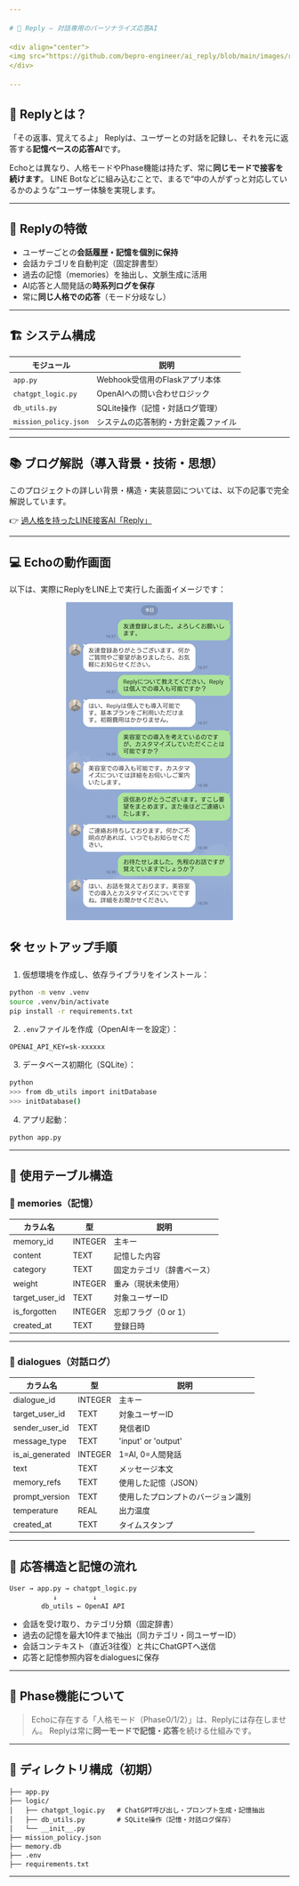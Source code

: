 ```yaml
---

# 🤖 Reply – 対話専用のパーソナライズ応答AI

<div align="center">
<img src="https://github.com/bepro-engineer/ai_reply/blob/main/images/reply_screen_top.png" width="700">
</div>

---
```


## 💬 Replyとは？

「その返事、覚えてるよ」
Replyは、ユーザーとの対話を記録し、それを元に返答する**記憶ベースの応答AI**です。

Echoとは異なり、人格モードやPhase機能は持たず、常に**同じモードで接客を続けます**。
LINE Botなどに組み込むことで、まるで“中の人がずっと対応しているかのような”ユーザー体験を実現します。

---

## 🧠 Replyの特徴

* ユーザーごとの**会話履歴・記憶を個別に保持**
* 会話カテゴリを自動判定（固定辞書型）
* 過去の記憶（memories）を抽出し、文脈生成に活用
* AI応答と人間発話の**時系列ログを保存**
* 常に**同じ人格での応答**（モード分岐なし）

---

## 🏗️ システム構成

| モジュール                 | 説明                    |
| --------------------- | --------------------- |
| `app.py`              | Webhook受信用のFlaskアプリ本体 |
| `chatgpt_logic.py`    | OpenAIへの問い合わせロジック     |
| `db_utils.py`         | SQLite操作（記憶・対話ログ管理）   |
| `mission_policy.json` | システムの応答制約・方針定義ファイル    |

---
## 📚 ブログ解説（導入背景・技術・思想）

このプロジェクトの詳しい背景・構造・実装意図については、以下の記事で完全解説しています。

👉 [過人格を持ったLINE接客AI「Reply」](https://www.pmi-sfbac.org/category/product/ai-reply-system/)

---

## 💻 Echoの動作画面

以下は、実際にReplyをLINE上で実行した画面イメージです：

<div align="center">
<img src="https://raw.githubusercontent.com/bepro-engineer/ai-reply/main/images/reply_screen.png" width="r300">
</div>

## 🛠️ セットアップ手順

1. 仮想環境を作成し、依存ライブラリをインストール：

```bash
python -m venv .venv
source .venv/bin/activate
pip install -r requirements.txt
```

2. `.env`ファイルを作成（OpenAIキーを設定）：

```
OPENAI_API_KEY=sk-xxxxxx
```

3. データベース初期化（SQLite）：

```bash
python
>>> from db_utils import initDatabase
>>> initDatabase()
```

4. アプリ起動：

```bash
python app.py
```

---

## 🧾 使用テーブル構造

### 🔹 memories（記憶）

| カラム名             | 型       | 説明            |
| ---------------- | ------- | ------------- |
| memory\_id       | INTEGER | 主キー           |
| content          | TEXT    | 記憶した内容        |
| category         | TEXT    | 固定カテゴリ（辞書ベース） |
| weight           | INTEGER | 重み（現状未使用）     |
| target\_user\_id | TEXT    | 対象ユーザーID      |
| is\_forgotten    | INTEGER | 忘却フラグ（0 or 1） |
| created\_at      | TEXT    | 登録日時          |

---

### 🔹 dialogues（対話ログ）

| カラム名              | 型       | 説明                  |
| ----------------- | ------- | ------------------- |
| dialogue\_id      | INTEGER | 主キー                 |
| target\_user\_id  | TEXT    | 対象ユーザーID            |
| sender\_user\_id  | TEXT    | 発信者ID               |
| message\_type     | TEXT    | 'input' or 'output' |
| is\_ai\_generated | INTEGER | 1=AI, 0=人間発話        |
| text              | TEXT    | メッセージ本文             |
| memory\_refs      | TEXT    | 使用した記憶（JSON）        |
| prompt\_version   | TEXT    | 使用したプロンプトのバージョン識別   |
| temperature       | REAL    | 出力温度                |
| created\_at       | TEXT    | タイムスタンプ             |

---

## 📝 応答構造と記憶の流れ

```
User → app.py → chatgpt_logic.py
           ↓         ↓
        db_utils ← OpenAI API
```

* 会話を受け取り、カテゴリ分類（固定辞書）
* 過去の記憶を最大10件まで抽出（同カテゴリ・同ユーザーID）
* 会話コンテキスト（直近3往復）と共にChatGPTへ送信
* 応答と記憶参照内容をdialoguesに保存

---

## 🚫 Phase機能について

> Echoに存在する「人格モード（Phase0/1/2）」は、Replyには存在しません。
> Replyは常に**同一モードで記憶・応答**を続ける仕組みです。

---

## 📂 ディレクトリ構成（初期）

```
├── app.py
├── logic/
│   ├── chatgpt_logic.py   # ChatGPT呼び出し・プロンプト生成・記憶抽出
│   ├── db_utils.py        # SQLite操作（記憶・対話ログ保存）
│   └── __init__.py
├── mission_policy.json
├── memory.db
├── .env
├── requirements.txt
```

---

